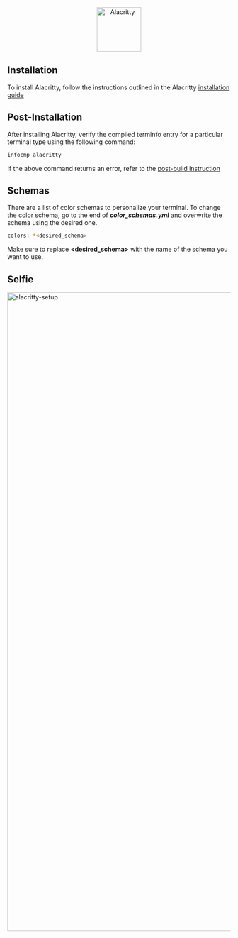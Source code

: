 <div align="center">
 <a href="https://github.com/alanRizzo/dot-files/tree/main/alacritty"><img alt="Alacritty" src="https://user-images.githubusercontent.com/36242460/209569533-73974493-3950-4814-ac87-475f7b13e86d.png" height="100"></a>
</div>

## Installation

To install Alacritty, follow the instructions outlined in the Alacritty [installation guide](https://github.com/alacritty/alacritty/blob/master/INSTALL.md#prerequisites)

## Post-Installation

After installing Alacritty, verify the compiled terminfo entry for a particular terminal type using the following command:

```bash
infocmp alacritty
```

If the above command returns an error, refer to the [post-build instruction](https://github.com/alacritty/alacritty/blob/master/INSTALL.md#post-build)


## Schemas
There are a list of color schemas to personalize your terminal.
To change the color schema, go to the end of ***color_schemas.yml*** and overwrite the schema using the desired one.

```bash
colors: *<desired_schema>
```

Make sure to replace **<desired_schema>** with the name of the schema you want to use.


## Selfie
<img width="1440" alt="alacritty-setup" src="https://user-images.githubusercontent.com/36242460/229375792-41b89128-a61d-4767-9055-d6976e9b4c3e.png">
